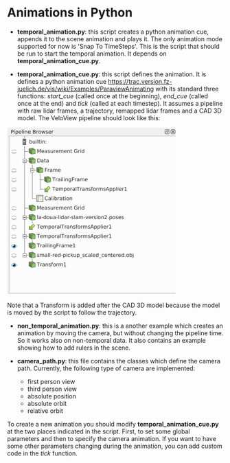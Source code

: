 # Animations in Python


- **temporal_animation.py**: this script creates a python animation cue, appends it to the scene animation and plays it. The only animation mode supported for now is 'Snap To TimeSteps'. This is the script that should be run to start the temporal animation. It depends on **temporal_animation_cue.py**.

- **temporal_animation_cue.py**: this script defines the animation. It is defines a python animation cue https://trac.version.fz-juelich.de/vis/wiki/Examples/ParaviewAnimating with its standard three functions: *start_cue* (called once at the beginning), *end_cue* (called once at the end) and *tick* (called at each timestep). It assumes a pipeline with raw lidar frames, a trajectory, remapped lidar frames and a CAD 3D model. The VeloView pipeline should look like this:

![alt text](doc/python_animation_pipeline_example.png "Example pipeline")

Note that a Transform is added after the CAD 3D model because the model is moved by the script to follow the trajectory.


- **non_temporal_animation.py**: this is a another example which creates an animation by moving the camera, but without changing the pipeline time. So it works also on non-temporal data. It also contains an example showing how to add rulers in the scene.

- **camera_path.py**: this file contains the classes which define the camera path. Currently, the following type of camera are implemented:
  - first person view
  - third person view
  - absolute position
  - absolute orbit
  - relative orbit


To create a new animation you should modify **temporal_animation_cue.py** at the two places indicated in the script. First, to set some global parameters and then to specify the camera animation. If you want to have some other parameters changing during the animation, you can add custom code in the *tick* function.
